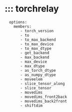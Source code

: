 # ::: torchrelay
      options:
        members:
           - torch_version
           - to
           - to_max_backend
           - to_max_device
           - to_max_dtype
           - get_backend
           - max_backend
           - max_device
           - max_dtype
           - as_torch_dtype
           - as_numpy_dtype
           - moveelem
           - slice_tensor_along
           - slice_tensor
           - movedims
           - movedims_front2back
           - movedims_back2front
           - shiftdim
